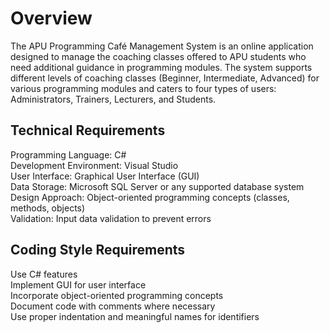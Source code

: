 # Overview
The APU Programming Café Management System is an online application designed to manage the coaching classes offered to APU students who need additional guidance in programming modules. 
The system supports different levels of coaching classes (Beginner, Intermediate, Advanced) 
for various programming modules and caters to four types of users: Administrators, Trainers, Lecturers, and Students.

## Technical Requirements
Programming Language: C#  
Development Environment: Visual Studio  
User Interface: Graphical User Interface (GUI)  
Data Storage: Microsoft SQL Server or any supported database system  
Design Approach: Object-oriented programming concepts (classes, methods, objects)  
Validation: Input data validation to prevent errors  

## Coding Style Requirements
Use C# features  
Implement GUI for user interface  
Incorporate object-oriented programming concepts  
Document code with comments where necessary  
Use proper indentation and meaningful names for identifiers  
